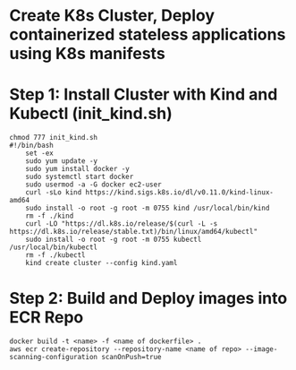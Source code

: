 # Create K8s Cluster, Deploy containerized stateless applications using K8s manifests

# Step 1: Install Cluster with Kind and Kubectl (init_kind.sh)
```
chmod 777 init_kind.sh
#!/bin/bash
    set -ex
    sudo yum update -y
    sudo yum install docker -y
    sudo systemctl start docker
    sudo usermod -a -G docker ec2-user
    curl -sLo kind https://kind.sigs.k8s.io/dl/v0.11.0/kind-linux-amd64
    sudo install -o root -g root -m 0755 kind /usr/local/bin/kind
    rm -f ./kind
    curl -LO "https://dl.k8s.io/release/$(curl -L -s https://dl.k8s.io/release/stable.txt)/bin/linux/amd64/kubectl"
    sudo install -o root -g root -m 0755 kubectl /usr/local/bin/kubectl
    rm -f ./kubectl
    kind create cluster --config kind.yaml
````
    
# Step 2: Build and Deploy images into ECR Repo
```
docker build -t <name> -f <name of dockerfile> .
aws ecr create-repository --repository-name <name of repo> --image-scanning-configuration scanOnPush=true
```
